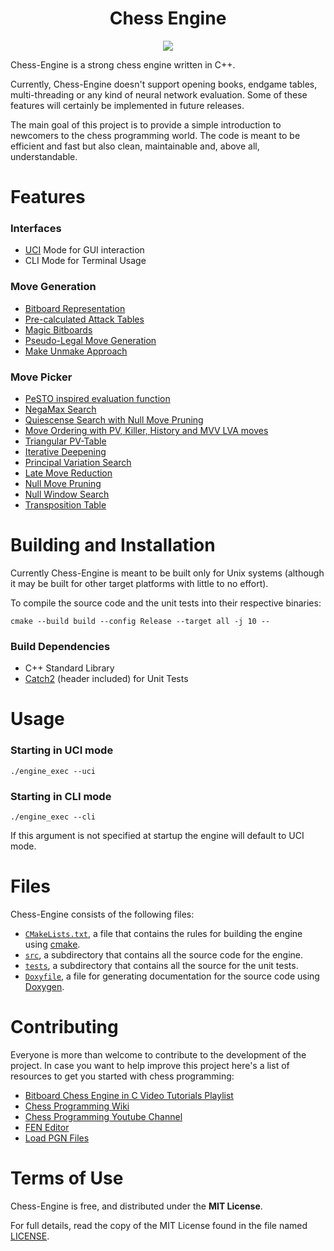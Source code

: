 <p align="center">
  
</p>

<h1 align="center">Chess Engine</h1>

<p align="center">
  <a href="https://github.com/jsilll/chess-engine/actions"><img src="https://github.com/jsilll/chess-engine/actions/workflows/cmake.yml/badge.svg"></a>
</p>

Chess-Engine is a strong chess engine written in C++.

Currently, Chess-Engine doesn't support opening books, endgame tables, multi-threading or any kind of neural network evaluation. Some of these features will certainly be implemented in future releases.

The main goal of this project is to provide a simple introduction to newcomers to the chess programming world. The code is meant to be efficient and fast but also clean, maintainable and, above all, understandable.

Features
===
### Interfaces
- [UCI](http://wbec-ridderkerk.nl/html/UCIProtocol.html) Mode for GUI interaction
- CLI Mode for Terminal Usage

### Move Generation
- [Bitboard Representation](https://www.chessprogramming.org/Bitboards)
- [Pre-calculated Attack Tables](https://www.chessprogramming.org/Attack_and_Defend_Maps)
- [Magic Bitboards](https://www.chessprogramming.org/Looking_for_Magics)
- [Pseudo-Legal Move Generation](https://www.chessprogramming.org/Pseudo-Legal_Move)
- [Make Unmake Approach](https://www.chessprogramming.org/Make_Move)

### Move Picker
- [PeSTO inspired evaluation function](https://www.chessprogramming.org/PeSTO%27s_Evaluation_Function)
- [NegaMax Search](https://www.chessprogramming.org/Negamax)
- [Quiescense Search with Null Move Pruning](https://www.chessprogramming.org/Quiescence_Search)
- [Move Ordering with PV, Killer, History and MVV LVA moves](https://www.chessprogramming.org/index.php?title=Move_Ordering&mobileaction=toggle_view_mobile)
- [Triangular PV-Table](https://www.chessprogramming.org/index.php?title=Triangular_PV-Table&mobileaction=toggle_view_mobile)
- [Iterative Deepening](https://www.chessprogramming.org/Iterative_Deepening)
- [Principal Variation Search](https://www.chessprogramming.org/Principal_Variation_Search)
- [Late Move Reduction](https://www.chessprogramming.org/Late_Move_Reductions)
- [Null Move Pruning](https://www.chessprogramming.org/Null_Move_Pruning)
- [Null Window Search](https://www.chessprogramming.org/Null_Window)
- [Transposition Table](https://en.wikipedia.org/wiki/Transposition_table)

Building and Installation
===

Currently Chess-Engine is meant to be built only for Unix systems (although it may be built for other target platforms with little to no effort).

To compile the source code and the unit tests into their respective binaries:
```
cmake --build build --config Release --target all -j 10 --
```

### Build Dependencies
- C++ Standard Library
- [Catch2](https://github.com/catchorg/Catch2) (header included) for Unit Tests

Usage
===
### Starting in UCI mode
```
./engine_exec --uci
```

### Starting in CLI mode
```
./engine_exec --cli
```

If this argument is not specified at startup the engine will default to UCI mode.

Files
===
Chess-Engine consists of the following files:
- [`CMakeLists.txt`](https://github.com/jsilll/chess-engine/blob/master/CMakeLists.txt), a file that contains the rules for building the engine using [cmake](https://cmake.org/).
- [`src`](https://github.com/jsilll/chess-engine/blob/master/src), a subdirectory that contains all the source code for the engine.
- [`tests`](https://github.com/jsilll/chess-engine/blob/master/tests), a subdirectory that contains all the source for the unit tests.
- [`Doxyfile`](https://github.com/jsilll/chess-engine/blob/master/Doxyfile), a file for generating documentation for the source code using [Doxygen](https://doxygen.nl/).

Contributing
===
Everyone is more than welcome to contribute to the development of the project. In case you want to help improve this project here's a list of resources to get you started with chess programming:

- [Bitboard Chess Engine in C Video Tutorials Playlist](https://youtube.com/playlist?list=PLmN0neTso3Jxh8ZIylk74JpwfiWNI76Cs)
- [Chess Programming Wiki](https://www.chessprogramming.org/Main_Page)
- [Chess Programming Youtube Channel](https://www.youtube.com/channel/UCB9-prLkPwgvlKKqDgXhsMQ)
- [FEN Editor](http://en.lichess.org/editor)
- [Load PGN Files](http://en.lichess.org/paste)

Terms of Use
===
Chess-Engine is free, and distributed under the **MIT License**.

For full details, read the copy of the MIT License found in the file named
[LICENSE](https://github.com/jsilll/chess-engine/blob/master/LICENSE).
